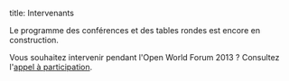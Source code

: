 title: Intervenants

Le programme des conférences et des tables rondes est encore en construction.

Vous souhaitez intervenir pendant l'Open World Forum 2013 ? Consultez l'[appel à participation](/fr/call-for-participation/).
